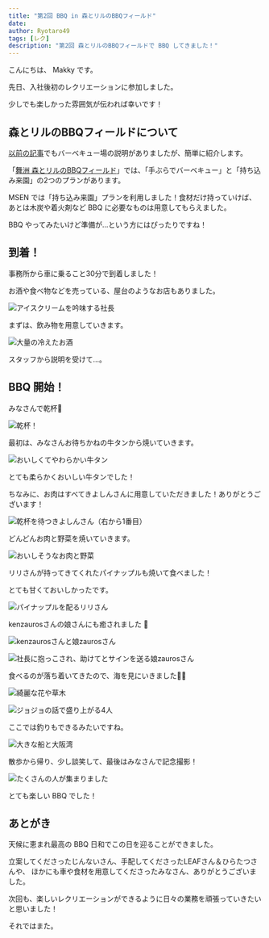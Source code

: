 ```yaml
---
title: "第2回 BBQ in 森とリルのBBQフィールド"
date: 
author: Ryotaro49
tags: [レク]
description: "第2回 森とリルのBBQフィールドで BBQ してきました！"
---
```

こんにちは、 Makky です。

先日、入社後初のレクリエーションに参加しました。

少しでも楽しかった雰囲気が伝われば幸いです！

## 森とリルのBBQフィールドについて

[以前の記事](https://mseeeen.msen.jp/2022-bbq-in-maishima/)でもバーベキュー場の説明がありましたが、簡単に紹介します。

「[舞洲 森とリルのBBQフィールド](https://www.lodge-maishima.com/bbq/)」では、「手ぶらでバーベキュー」と「持ち込み来園」の2つのプランがあります。

MSEN では「持ち込み来園」プランを利用しました！食材だけ持っていけば、あとは木炭や着火剤など BBQ に必要なものは用意してもらえました。

BBQ やってみたいけど準備が...という方にはぴったりですね！

## 到着！

事務所から車に乗ること30分で到着しました！

お酒や食べ物などを売っている、屋台のようなお店もありました。

![アイスクリームを吟味する社長](images/001.jpg "アイスクリームを吟味する社長")

まずは、飲み物を用意していきます。

![大量の冷えたお酒](images/002.jpg "大量の冷えたお酒")

スタッフから説明を受けて...。

## BBQ 開始！

みなさんで乾杯🍻

![乾杯！](images/003.jpg "乾杯！")

最初は、みなさんお待ちかねの牛タンから焼いていきます。

![おいしくてやわらかい牛タン](images/004.jpg "おいしくてやわらかい牛タン")

とても柔らかくおいしい牛タンでした！

ちなみに、お肉はすべてきよしんさんに用意していただきました！ありがとうございます！

![乾杯を待つきよしんさん（右から1番目）](images/005.jpg "乾杯を待つきよしんさん（右から1番目）")

どんどんお肉と野菜を焼いていきます。

![おいしそうなお肉と野菜](images/006.jpg "お肉と野菜")

リリさんが持ってきてくれたパイナップルも焼いて食べました！

とても甘くておいしかったです。

![パイナップルを配るリリさん](images/007.jpg "パイナップルを配るリリさん")

kenzaurosさんの娘さんにも癒されました 👼

![kenzaurosさんと娘zaurosさん](images/008.jpg "kenzaurosさんと娘zaurosさん")

![社長に抱っこされ、助けてとサインを送る娘zaurosさん](images/009.jpg "社長に抱っこされ、助けてとサインを送る娘zaurosさん")

食べるのが落ち着いてきたので、海を見にいきました🚶‍♂️

![綺麗な花や草木](images/010.jpg "綺麗な花や草木")

![ジョジョの話で盛り上がる4人](images/011.jpg "ジョジョの話で盛り上がる4人")

ここでは釣りもできるみたいですね。

![大きな船と大阪湾](images/012.jpg "大きな船と大阪湾")

散歩から帰り、少し談笑して、最後はみなさんで記念撮影！

![たくさんの人が集まりました](images/013.jpg "たくさんの人が集まりました")

とても楽しい BBQ でした！

## あとがき

天候に恵まれ最高の BBQ 日和でこの日を迎ることができました。

立案してくださったじんないさん、手配してくださったLEAFさん＆ひらたつさんや、
ほかにも車や食材を用意してくださったみなさん、ありがとうございました。

次回も、楽しいレクリエーションができるように日々の業務を頑張っていきたいと思いました！

それではまた。
